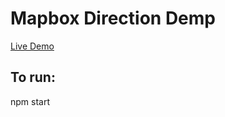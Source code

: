 # Mapbox Direction Demp



[Live Demo](https://mapbox-direction-demo.netlify.app/)


## To run:

npm start

